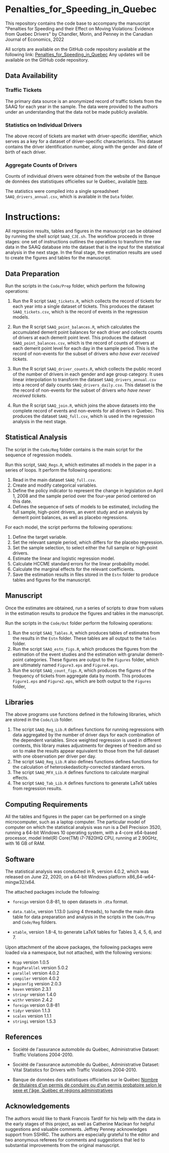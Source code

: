 # Penalties_for_Speeding_in_Quebec

This repository contains the code base to accompany the manuscript 
"Penalties for Speeding and their Effect on Moving Violations: 
Evidence from Quebec Drivers" 
by Chandler, Morin, and Penney in the Canadian Journal of Economics, 2022

All scripts are available on the GitHub code repository 
available at the following link: 
[Penalties_for_Speeding_in_Quebec](https://github.com/LeeMorinUCF/Penalties_for_Speeding_in_Quebec)
Any updates will be available on the GitHub code repository.


## Data Availability

### Traffic Tickets

The primary data source is an anonymized record of traffic tickets from the SAAQ for each year in the sample. 
The data were provided to the authors under an understanding
that the data not be made publicly available. 


### Statistics on Individual Drivers

The above record of tickets are market with
driver-specific identifier, which serves as a key for 
a dataset of driver-specific characteristics.
This dataset contains the driver identification number, 
along with the gender and date of birth of each driver. 

### Aggregate Counts of Drivers

Counts of individual drivers were obtained 
from the website of the Banque de données des statistiques officielles sur le Québec, available 
[here](https://bdso.gouv.qc.ca/pls/ken/ken213_afich_tabl.page_tabl?p_iden_tran=REPERRUNYAW46-44034787356%7C@%7Dzb&p_lang=2&p_m_o=SAAQ&p_id_ss_domn=718&p_id_raprt=3370#tri_pivot_1=500400000). 

The statistics were compiled into a single spreadsheet
```SAAQ_drivers_annual.csv```, 
which is available in the ```Data``` folder. 


# Instructions:

All regression results, tables and figures in the manuscript
can be obtained by running the shell script ```SAAQ_CJE.sh```. 
The workflow proceeds in three stages: 
one set of instructions outlines the operations 
to transform the raw data in the 
SAAQ database into the dataset that is the input 
for the statistical analysis
in the next stage. 
In the final stage, the estimation results 
are used to create the figures and tables for the manuscript. 


## Data Preparation

Run the scripts in the ```Code/Prep``` folder, which 
perform the following operations:

1. Run the R script ```SAAQ_tickets.R```, which
	collects the record of tickets for each year into a 
	single dataset of tickets. 
	 This produces the dataset ```SAAQ_tickets.csv```, 
	  which is the record of events in the regression models. 

1. Run the R script ```SAAQ_point_balances.R```, which
  calculates the accumulated demerit point balances
  for each driver and collects counts of drivers at each 
  demerit point level. 
	 This produces the dataset ```SAAQ_point_balances.csv```, 
	  which is the record of counts of drivers at each 
  demerit point level for each day in the sample period.
  This is the record of non-events for the subset of drivers
  *who have ever received tickets*. 

1. Run the R script ```SAAQ_driver_counts.R```, which
  collects the public record of the number of drivers in 
  each gender and age group category. 
  It uses linear interpolation to transform 
  the dataset ```SAAQ_drivers_annual.csv```
  into a record of daily counts ```SAAQ_drivers_daily.csv```. 
	 This dataset is the the record of non-events for the subset 
	 of drivers *who have never received tickets*. 

1. Run the R script ```SAAQ_join.R```, which
  joins the above datasets into the complete record of 
  events and non-events for all drivers in Quebec. 
	 This produces the dataset ```SAAQ_full.csv```, 
	  which is used in the regression analysis in the next stage.



## Statistical Analysis

The script in the ```Code/Reg``` folder contains 
is the main script for 
the sequence of regression models. 

Run this script, ```SAAQ_Regs.R```, which
estimates all models in the paper in a series of loops. 
It perform the following operations:

1.  Read in the main dataset ```SAAQ_full.csv```.
1.  Create and modify categorical variables.
1.  Define the policy indicator
    to represent the change in legislation on April 1, 2008
    and the sample period 
    over the four-year period centered on this date. 
1.  Defines the sequence of sets of models to be estimated, 
    including the full sample, high-point drivers, 
    an event study and an analysis by demerit point balances,
    as well as placebo regressions. 

For each model, the script performs the following operations: 

1.  Define the target variable. 
1.  Set the relevant sample period, 
    which differs for the placebo regression.
1.  Set the sample selection, 
    to select either the full sample or high-point drivers. 
1.  Estimate the linear and logistic regression model. 
1.  Calculate HCCME standard errors 
    for the linear probability model. 
1.  Calculate the marginal effects for the relevant coefficients. 
1.  Save the estimation results in files stored in the
    ```Estn``` folder to produce tables and figures 
    for the manuscript. 



## Manuscript

Once the estimates are obtained, 
run a series of scripts 
to draw from values in the estimation
results to produce the figures and tables in the manuscript. 

Run the scripts in the ```Code/Out``` folder
perform the following operations:

1.  Run the script ```SAAQ_Tables.R```, which
    produces tables of estimates from the results in
    the ```Estn``` folder. 
    These tables are all output to the ```Tables``` folder. 
1.  Run the script ```SAAQ_estn_figs.R```, which
    produces the
    figures from the estimation of the event studies and 
    the estimation with granular demerit-point categories.
    These figures are output to the ```Figures``` folder, 
    which are ultimately named 
    ```Figure3.eps``` and ```Figure4.eps```. 
1.  Run the script ```SAAQ_count_figs.R```, which 
    produces the
    figures of the frequency of tickets
    from aggregate data by month. 
    This produces ```Figure1.eps``` and ```Figure2.eps```,
    which are both output to the ```Figures``` folder, 
    

## Libraries

The above programs use functions defined in the following libraries, which are stored in the ```Code/Lib``` folder. 

1.  The script ```SAAQ_Reg_Lib.R``` defines functions
    for running regressions with data aggregated by the 
    number of driver days for each combination of the 
    dependent variables. 
    Since weighted regression is used in different contexts, 
    this library makes adjustments for degrees of freedom 
    and so on
    to make the results appear equivalent to those 
    from the full dataset with one observation per driver per day. 
1.  The script ```SAAQ_Reg_Lib.R``` also defines functions
    defines functions for the 
    calculation of heteroskedasticity-corrected standard errors.
1.  The script ```SAAQ_MFX_Lib.R``` defines functions
    to calculate marginal effects. 
1.  The script ```SAAQ_Tab_Lib.R``` defines functions
    to generate LaTeX tables from regression results. 


## Computing Requirements

All the tables
and figures in the paper can be performed on a single microcomputer, 
such as a laptop computer.
The particular model of computer 
on which the statistical analysis was run
is a 
Dell Precision 3520,
running a 64-bit Windows 10 operating system, 
with a 4-core x64-based processor,
model Intel(R) Core(TM) i7-7820HQ CPU, 
running at 2.90GHz, 
with 16 GB of RAM.


## Software

The statistical analysis was conducted in R, version 4.0.2,
which was released on June 22, 2020, 
on a 64-bit Windows platform x86_64-w64-mingw32/x64. 

The attached packages include the following:

- ```foreign``` version 0.8-81, to open datasets in ```.dta``` format. 

- ```data.table```, version 1.13.0 (using 4 threads), to handle the main data table for data preparation and analysis 
in the scripts in the ```Code/Prep``` and ```Code/Reg``` folders. 

- ```xtable```, version 1.8-4, to generate LaTeX tables for Tables 3, 4, 5, 6, and 7.

Upon attachment of the above packages, 
the following packages were loaded via a namespace, but not attached,
with the following versions:

- ```Rcpp``` version 1.0.5
- ```RcppParallel``` version 5.0.2
- ```parallel``` version 4.0.2
- ```compiler``` version 4.0.2
- ```pkgconfig``` version 2.0.3
- ```haven``` version 2.3.1
- ```stringr``` version 1.4.0
- ```withr``` version 2.4.2       
- ```foreign``` version 0.8-81    
- ```tidyr``` version 1.1.3       
- ```scales``` version 1.1.1      
- ```stringi``` version 1.5.3    

## References

- Société de l'assurance automobile du Québec, 
  Administrative Dataset: Traffic Violations 2004-2010.

- Société de l'assurance automobile du Québec, 
  Administrative Dataset: Vital Statistics 
  for Drivers with Traffic Violations 2004-2010.

- Banque de données des statistiques officielles sur le Québec
[Nombre de titulaires d'un permis de conduire ou d'un permis probatoire selon le sexe et l'âge, Québec et régions administratives](https://bdso.gouv.qc.ca/pls/ken/ken213_afich_tabl.page_tabl?p_iden_tran=REPERRUNYAW46-44034787356%7C@%7Dzb&p_lang=2&p_m_o=SAAQ&p_id_ss_domn=718&p_id_raprt=3370#tri_pivot_1=500400000)


## Acknowledgements

The authors would like to thank Francois Tardif for his help with the data in the early
stages of this project, as well as Catherine Maclean for helpful suggestions and
valuable comments.
Jeffrey Penney acknowledges support from SSHRC. 
The authors are especially grateful to the editor and two anonymous referees 
for comments and suggestions that led to substantial improvements from the original manuscript. 
 
